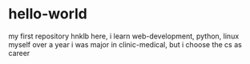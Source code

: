 # hello-world
my first repository
hnklb here, i learn web-development, python, linux myself over a year
i was major in clinic-medical, but i choose the cs as career
